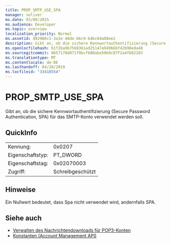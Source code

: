 ```yaml
---
title: PROP_SMTP_USE_SPA
manager: soliver
ms.date: 03/09/2015
ms.audience: Developer
ms.topic: overview
localization_priority: Normal
ms.assetid: d82986c1-3a1e-48de-b6c9-b4bc64a88ee2
description: Gibt an, ob die sichere Kennwortauthentifizierung (Secure Password Authentication, SPA) für das SMTP-Konto verwendet werden soll.
ms.openlocfilehash: b1f2ba9b7568361ad25147a94966bf42b98eda40
ms.sourcegitcommit: 8657170d071f9bcf680aba50b9c07f2a4fb82283
ms.translationtype: MT
ms.contentlocale: de-DE
ms.lasthandoff: 04/28/2019
ms.locfileid: "33418554"
---
```

# <a name="prop_smtp_use_spa"></a>PROP_SMTP_USE_SPA

Gibt an, ob die sichere Kennwortauthentifizierung (Secure Password Authentication, SPA) für das SMTP-Konto verwendet werden soll.
  
## <a name="quick-info"></a>QuickInfo

|||
|:-----|:-----|
|Kennung:  <br/> |0x0207  <br/> |
|Eigenschaftstyp:  <br/> |PT_DWORD  <br/> |
|Eigenschaftstag:  <br/> |0x02070003  <br/> |
|Zugriff:  <br/> |Schreibgeschützt  <br/> |
   
## <a name="remarks"></a>Hinweise

Ein Nullwert bedeutet, dass Spa nicht verwendet wird, andernfalls SPA.
  
## <a name="see-also"></a>Siehe auch

- [Verwalten des Nachrichtendownloads für POP3-Konten](managing-message-downloads-for-pop3-accounts.md)
- [Konstanten (Account Management API)](constants-account-management-api.md)

